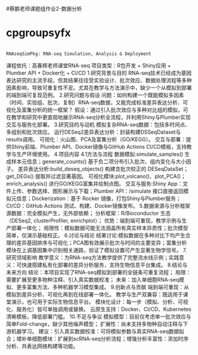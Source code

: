 #蔡鹏老师课题组作业2-数据分析
# cpgroupsyfx
                                                                   RNAseqSimPkg: RNA-seq Simulation, Analysis & Deployment
课程依托：高春辉老师课堂RNA-seq
项目类型：R包开发 + Shiny应用 + Plumber API + Docker化 + CI/CD
1.研究背景与目的
  RNA-seq技术已经成为基因表达研究的主流手段，但其结果往往受实验设计、批次效应、数据处理流程等多种因素影响，导致可重复性不足。尤其在教学与方法演示中，缺少一个从模拟到部署的端到端可复现范例。
2.研究问题与假设
  问题：如何构建一个既能模拟多因素（时间、实验组、批次、复制）RNA-seq数据，又能完成标准差异表达分析、可视化及富集分析的统一框架？
  假设：通过引入批次效应与多种对比组的模拟，可在教学和研究中更直观地展示RNA-seq分析全流程，并利用Shiny与Plumber实现交互与服务化部署。
3.研究目的与动机
  模拟复杂RNA-seq数据：包括多时间点、多组别和批次效应。
  运行DESeq2差异表达分析：封装构建DSSeqDataset与results调用。
  可视化：火山图、PCA及富集分析（GO/KEGG）。
  交互与部署：提供Shiny前端、Plumber API、Docker镜像与GitHub Actions CI/CD模板，支持教学与生产环境使用。
4.项目内容
4.1方法与流程
  数据模拟:simulate_samples() 生成样本元信息；generate_counts() 基于负二项分布引入批次、组内变化与大小因子。
  差异表达分析:build_deseq_objects() 构建含批次校正的 DESeqDataSet；get_DEGs() 提取并过滤显著基因。
  可视化模块:plot_volcano()、plot_PCA()；enrich_analysis() 进行GO/KEGG富集并绘制点图。
  交互与服务:Shiny App：文件上传、参数选择、图形展示与下载；Plumber API：/simulate 接口直接返回模拟元信息；Dockerization：基于 Rocker 镜像，打包Shiny与Plumber服务；CI/CD：GitHub Actions 测试、构建、Docker镜像发布。
5.数据来源与分析框架
  源数据：完全模拟产生，无外部依赖；
  分析框架：R/Bioconductor 生态（DESeq2, clusterProfiler, enrichplot）；
  优势：端到端可重现，教学示例与生产部署一体化；
  局限性：模拟数据可能无法涵盖所有真实样本异质性；批次模型简单，仅演示基础校正。
6.讨论与结论
  结果讨论:模拟数据在多种对比下均产生合理的差异基因排序与可视化；PCA图有效展示批次与时间的主要变异；富集分析模块在上调基因集中识别相关通路，验证了模拟设置可产生显著生物学信号。
7.研究领域影响
  教学意义：为RNA-seq方法教学提供了完整流水线示例；实践意义：可快速搭建私有化部署的差异分析服务，支持生物信息平台集成。
8.结论与未来方向
  结论：本项目实现了RNA-seq模拟到部署的全链条可重复流程；
  局限：需要扩展至更多物种注释、引入真实数据校准；
  未来：加入单细胞RNA-seq模拟、更多富集方法、多种机器学习模型集成。
9.创新点与贡献
  端到端可重现：从模拟到差异分析、可视化再到在线部署一体化。
  教学与生产双兼容：既适用于课堂演示，也可用于实际生物信息平台。
  模块化设计：每一步（模拟、分析、可视化、服务化）皆可单独调用或替换。
  云原生支持：Docker、CI/CD、Kubernetes 清晰模板，降低部署门槛。
10.不足与争议
  模拟模型：目前仅考虑单一批次效应与简单Fold-change，缺少其他噪声模型；
  扩展性：尚未支持多物种自动注释与下游机器学习。
  建议：引入真实数据校准：可将模拟参数与真实RNA-seq数据拟合；增补单细胞模块：扩展到scRNA-seq分析流程；增强分析丰富性：添加时序分析、共表达网络构建等功能。
